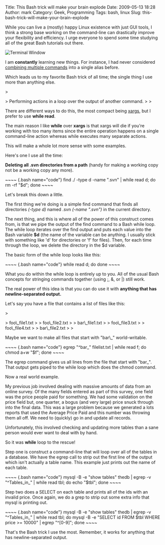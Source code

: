 Title: This Bash trick will make your brain explode
Date: 2009-05-13 18:28
Author: mark
Category: Geek, Programming
Tags: bash, linux
Slug: this-bash-trick-will-make-your-brain-explode

While you can live a (mostly) happy Linux existence with just GUI tools,
I think a strong base working on the command-line can drastically
improve your flexibility and efficiency. I urge everyone to spend some
time studying all of the great Bash tutorials out there.

![Terminal Window][]

I am **constantly** learning new things. For instance, I had never
considered [combining multiple commands][] into a single alias before.

Which leads us to my favorite Bash trick of all time; the single thing I
use more than anything else.

<p>
> </p>
> Performing actions in a loop over the output of another command.
>
> <p>

</p>

There are different ways to do this, the most compact being [xargs][],
but I prefer to use **while read**.

The main reason I like **while** over **xargs** is that xargs will die
if you're working with too many items since the entire operation happens
on a single command-line action whereas while executes many separate
actions.

This will make a whole lot more sense with some examples.

Here's one I use all the time:

**Deleting all .svn directories from a path** (handy for making a
working copy not be a working copy any more).

<p>
~~~~ {.bash name="code"}
  find ./ -type d -name ".svn" | while read d; do rm -rf "$d"; done
~~~~

</p>

Let's break this down a little.

The first thing we're doing is a simple find command that finds all
directories *(-type d)* named .svn *(-name ".svn")* in the current
directory.

The next thing, and this is where all of the power of this construct
comes from, is that we pipe the output of the find command to a Bash
while loop. The while loop iterates over the find output and puts each
value into the Bash variable **$d** (the name of the variable can be
anything. I usually stick with something like 'd' for directories or 'f'
for files). Then, for each time through the loop, we delete the
directory in the $d variable.

The basic form of the while loop looks like this:

<p>
~~~~ {.bash name="code"}
  while read d; do <stuff happens here> done
~~~~

</p>

What you do within the while loop is entirely up to you. All of the
usual Bash concepts for stringing commands together (using ;, &, or |)
still work.

The real power of this idea is that you can do use it with **anything
that has newline-separated output.**

Let's say you have a file that contains a list of files like this:

<p>
> </p>
> foo\_file1.txt
>
> foo\_file2.txt
>
> bar\_file1.txt
>
> foo\_file3.txt
>
> foo\_file4.txt
>
> bar\_file2.txt
>
> <p>

</p>
Maybe we want to make all files that start with "bar\_" world-writable.

<p>
~~~~ {.bash name="code"}
  egrep "^bar_" filelist.txt | while read f; do chmod a+w "$f"; done
~~~~

</p>

The egrep command gives us all lines from the file that start with
"bar\_". That output gets piped to the while loop which does the chmod
command.

Now a real world example.

My previous job involved dealing with massive amounts of data from an
online survey. Of the many fields entered as part of this survey, one
field was the price people paid for something. We had some validation on
the price field but, one quarter, a bogus (and very large) price snuck
through into the final data. This was a large problem because we
generated a lots reports that used the Average Price Paid and this
number was throwing them all off. We need to (quickly) go in and update
all records.

Unfortunately, this involved checking and updating more tables than a
sane person would ever want to deal with by hand.

So it was **while** loop to the rescue!

Step one is construct a command-line that will loop over all of the
tables in a database. We have the egrep call to strip out the first line
of the output which isn't actually a table name. This example just
prints out the name of each table.

<p>
~~~~ {.bash name="code"}
  mysql -B -e "show tables" thedb | egrep -v "^Tables_in_" | while read tbl; do echo "$tbl"; done
~~~~

</p>

Step two does a SELECT on each table and prints all of the ids with an
invalid price. Once again, we do a grep to strip out some extra info
that mysql is printing out.

<p>
~~~~ {.bash name="code"}
  mysql -B -e "show tables" thedb | egrep -v "^Tables_in_" | while read tbl; do mysql -B -e "SELECT id FROM $tbl WHERE price >= 10000" | egrep "^[0-9]"; done
~~~~

</p>

That's the Bash trick I use the most. Remember, it works for anything
that has newline-separated output.

  [Terminal Window]: http://farm3.static.flickr.com/2226/3527858095_2dc5e3e64f_m.jpg
  [combining multiple commands]: http://www.coffeemonk.com/2009/05/linux-toolbox-alias/%20
  [xargs]: http://unixhelp.ed.ac.uk/CGI/man-cgi?xargs
